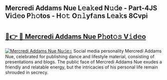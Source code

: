 ## Mercredi Addams Nue L𝚎a𝚔ed N𝚞𝚍e - Part-4JS Vi𝚍𝚎o P𝚑𝚘tos - H𝚘𝚝 O𝚗𝚕yf𝚊ns L𝚎a𝚔s 8Cvpi

# <h2><a href="http://kfaclc.oniu.top/?m=Mercredi+Addams+Nue">🔗👉 🔴 Mercredi Addams Nue P𝚑ot𝚘𝚜 V𝚒d𝚎o</a></h2>

[![Mercredi Addams Nue Nu𝚍e𝚜](https://i.imgur.com/0qMVB7G.gif)](http://kfaclc.oniu.top/?m=Mercredi+Addams+Nue)
Social media personality Mercredi Addams Nue, celebrated for publishing dance and lifestyle material, consisting of presentations and blogs. The public face of Mercredi Addams Nue exudes a friendly and relatable energy, but the intricacies of his personal life remain shrouded in secrecy.  
